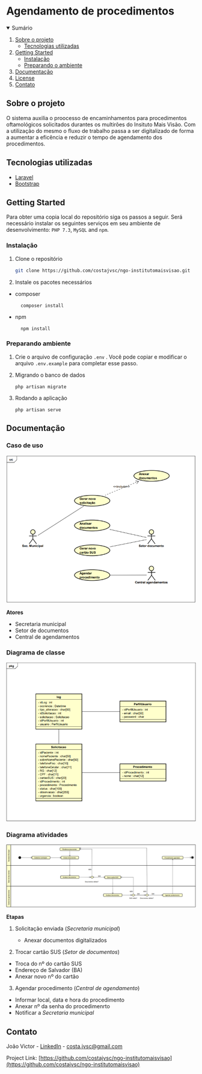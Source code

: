 # Agendamento de procedimentos

<details open="open">
  <summary>Sumário</summary>
  <ol>
    <li>
      <a href="#sobre-o-projeto">Sobre o projeto</a>
      <ul>
        <li><a href="#tecnologias-utilizadas">Tecnologias utilizadas</a></li>
      </ul>
    </li>
    <li>
      <a href="#getting-started">Getting Started</a>
      <ul>
        <li><a href="#instalação">Instalação</a></li>
        <li><a href="#preparando-ambiente">Preparando o ambiente</a></li>
      </ul>
    </li>
    <li><a href="#documentação">Documentação</a></li>
    <li><a href="#license">License</a></li>
    <li><a href="#contato">Contato</a></li>
  </ol>
</details>

## Sobre o projeto

  O sistema auxilia o proocesso de encaminhamentos para procedimentos oftamológicos solicitados durantes os multirões do Insituto Mais Visão. Com a utilização do mesmo o fluxo de trabalho passa a ser digitalizado de forma a aumentar a eficência e reduzir o tempo de agendamento dos procedimentos.

## Tecnologias utilizadas

- [Laravel](https://laravel.com/)
- [Bootstrap](https://getbootstrap.com/)

## Getting Started

Para obter uma copia local do repositório siga os passos a seguir. Será necessário instalar os seguintes serviços em seu ambiente de desenvolvimento: `PHP 7.3`, `MySQL` and `npm`.

### Instalação

1. Clone o repositório
   ```sh
   git clone https://github.com/costajvsc/ngo-institutomaisvisao.git
   ```

2. Instale os pacotes necessários

* composer
  ```
    composer install
  ```
* npm
  ```
    npm install
  ```

### Preparando ambiente

1. Crie o arquivo de configuração `.env` . Você pode copiar e modificar o arquivo `.env.example` para completar esse passo.

2. Migrando o banco de dados
   ```shell
   php artisan migrate
   ```
3. Rodando a aplicação
   ```
   php artisan serve
   ```

## Documentação

### Caso de uso
![Diagrama de caso de uso](./public/docs/caso_uso.png)

**Atores**
- Secretaria municipal
- Setor de documentos
- Central de agendamentos

### Diagrama de classe
![Diagrama de caso de uso](./public/docs/classe.png)

### Diagrama atividades
![Diagrama de atividade](./public/docs/atividade.png)

**Etapas**
1. Solicitação enviada (_Secretaria municipal_)
   - Anexar documentos digitalizados

2. Trocar cartão SUS (_Setor de documentos_)
  - Troca do nº do cartão SUS
  - Endereço de Salvador (BA)
  - Anexar novo nº do cartão

3. Agendar procedimento (_Central de agendamento_)
  - Informar local, data e hora do procedimento
  - Anexar nº da senha do procedimenrto 
  - Notificar a _Secretaria municipal_

## Contato

João Victor - [LinkedIn](https://www.linkedin.com/in/victor-costa-jvsc/) - costa.jvsc@gmail.com

Project Link: [https://github.com/costajvsc/ngo-institutomaisvisao](https://github.com/costajvsc/ngo-institutomaisvisao)
